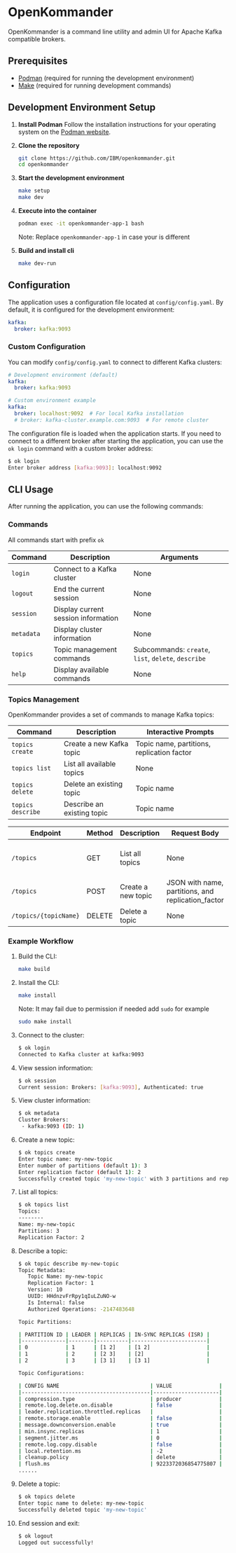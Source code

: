# OpenKommander

OpenKommander is a command line utility and admin UI for Apache Kafka compatible brokers.

## Prerequisites

- [Podman](https://podman.io/getting-started/installation) (required for running the development environment)
- [Make](https://www.gnu.org/software/make/) (required for running development commands)

## Development Environment Setup

1. **Install Podman**
   Follow the installation instructions for your operating system on the [Podman website](https://podman.io/getting-started/installation).

2. **Clone the repository**
   ```bash
   git clone https://github.com/IBM/openkommander.git
   cd openkommander
   ```

3. **Start the development environment**
   ```bash
   make setup
   make dev
   ```

4. **Execute into the container**
    ```bash
    podman exec -it openkommander-app-1 bash
    ```

    Note: Replace `openkommander-app-1` in case your is different

5. **Build and install cli**
    ```bash
    make dev-run
    ```

## Configuration

The application uses a configuration file located at `config/config.yaml`. By default, it is configured for the development environment:

```yaml
kafka:
  broker: kafka:9093
```

### Custom Configuration

You can modify `config/config.yaml` to connect to different Kafka clusters:

```yaml
# Development environment (default)
kafka:
  broker: kafka:9093

# Custom environment example
kafka:
  broker: localhost:9092  # For local Kafka installation
  # broker: kafka-cluster.example.com:9093  # For remote cluster
```

The configuration file is loaded when the application starts. If you need to connect to a different broker after starting the application, you can use the `ok login` command with a custom broker address:

```bash
$ ok login
Enter broker address [kafka:9093]: localhost:9092
```

## CLI Usage

After running the application, you can use the following commands:


### Commands

All commands start with prefix `ok`

| Command | Description | Arguments |
|---------|-------------|-----------|
| `login` | Connect to a Kafka cluster | None |
| `logout` | End the current session | None |
| `session` | Display current session information | None |
| `metadata` | Display cluster information | None |
| `topics` | Topic management commands | Subcommands: `create`, `list`, `delete`, `describe` |
| `help` | Display available commands | None |

### Topics Management

OpenKommander provides a set of commands to manage Kafka topics:

| Command | Description | Interactive Prompts |
|---------|-------------|-------------------|
| `topics create` | Create a new Kafka topic | Topic name, partitions, replication factor |
| `topics list` | List all available topics | None |
| `topics delete` | Delete an existing topic | Topic name |
| `topics describe` | Describe an existing topic | Topic name |

| Endpoint | Method | Description | Request Body | Response |
|----------|--------|-------------|-------------|----------|
| `/topics` | GET | List all topics | None | JSON object with topic details |
| `/topics` | POST | Create a new topic | JSON with name, partitions, and replication_factor | Success message |
| `/topics/{topicName}` | DELETE | Delete a topic | None | Success message |

### Example Workflow

1. Build the CLI:
   ```bash
   make build
   ```

2. Install the CLI:
   ```bash
   make install
   ```

   Note: It may fail due to permission if needed add `sudo` for example
   ```bash
   sudo make install
   ```

3. Connect to the cluster:
   ```bash
   $ ok login
   Connected to Kafka cluster at kafka:9093
   ```

4. View session information:
   ```bash
   $ ok session
   Current session: Brokers: [kafka:9093], Authenticated: true
   ```

5. View cluster information:
   ```bash
   $ ok metadata
   Cluster Brokers:
    - kafka:9093 (ID: 1)
   ```

6. Create a new topic:
   ```bash
   $ ok topics create
   Enter topic name: my-new-topic
   Enter number of partitions (default 1): 3
   Enter replication factor (default 1): 2
   Successfully created topic 'my-new-topic' with 3 partitions and replication factor 2
   ```

7. List all topics:
   ```bash
   $ ok topics list
   Topics:
   --------
   Name: my-new-topic
   Partitions: 3
   Replication Factor: 2
   ```

8. Describe a topic:
   ```bash
   $ ok topic describe my-new-topic
   Topic Metadata:
      Topic Name: my-new-topic
      Replication Factor: 1
      Version: 10
      UUID: HHdnzvFrRpy1qIuLZuNO-w
      Is Internal: false
      Authorized Operations: -2147483648

   Topic Partitions:

   | PARTITION ID | LEADER | REPLICAS | IN-SYNC REPLICAS (ISR) |
   |--------------|--------|----------|------------------------|
   | 0            | 1      | [1 2]    | [1 2]                  |
   | 1            | 2      | [2 3]    | [2]                    |
   | 2            | 3      | [3 1]    | [3 1]                  |

   Topic Configurations:

   | CONFIG NAME                             | VALUE               |
   |-----------------------------------------|---------------------|
   | compression.type                        | producer            |
   | remote.log.delete.on.disable            | false               |
   | leader.replication.throttled.replicas   |                     |
   | remote.storage.enable                   | false               |
   | message.downconversion.enable           | true                |
   | min.insync.replicas                     | 1                   |
   | segment.jitter.ms                       | 0                   |
   | remote.log.copy.disable                 | false               |
   | local.retention.ms                      | -2                  |
   | cleanup.policy                          | delete              |
   | flush.ms                                | 9223372036854775807 |
   ......

   ```
9. Delete a topic:
   ```bash
   $ ok topics delete
   Enter topic name to delete: my-new-topic
   Successfully deleted topic 'my-new-topic'
   ```

9. End session and exit:
   ```bash
   $ ok logout
   Logged out successfully!
   ```